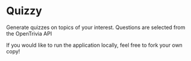 # Quizzy
Generate quizzes on topics of your interest. Questions are selected from the OpenTrivia API

If you would like to run the application locally, feel free to fork your own copy! 
